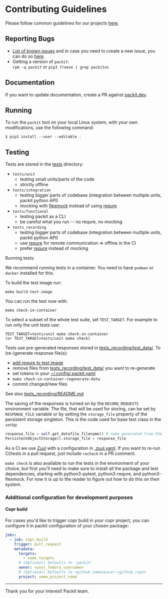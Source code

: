 # Contributing Guidelines

Please follow common guidelines for our projects [here](https://github.com/packit/contributing).

## Reporting Bugs

- [List of known issues](https://github.com/packit/packit/issues) and in case you need to create a new issue, you can do so [here](https://github.com/packit/packit/issues/new).
- Getting a version of `packit`:<br>
  `rpm -q packit` or `pip3 freeze | grep packitos`

## Documentation

If you want to update documentation, create a PR against [packit.dev](https://github.com/packit/packit.dev).

## Running

To run the `packit` tool on your local Linux system, with your own modifications, use the following
command:

    $ pip3 install --user --editable .

## Testing

Tests are stored in the [tests](/tests) directory:

- `tests/unit`
  - testing small units/parts of the code
  - strictly offline
- `tests/integration`
  - testing bigger parts of codebase (integration between multiple units, packit python API)
  - mocking with [flexmock](https://github.com/bkabrda/flexmock/) instead of using [requre](https://github.com/packit/requre)
- `tests/functional`
  - testing packit as a CLI
  - be careful what you run -- no requre, no mocking
- `tests_recording`
  - testing bigger parts of codebase (integration between multiple units, packit python API)
  - use [requre](https://github.com/packit/requre)
    for remote communication => offline in the CI
  - prefer [requre](https://github.com/packit/requre) instead of mocking

Running tests:

We recommend running tests in a container. You need to have `podman` or
`docker` installed for this.

To build the test image run:

    make build-test-image

You can run the test now with:

    make check-in-container

To select a subset of the whole test suite, set `TEST_TARGET`.
For example to run only the unit tests use:

    TEST_TARGET=tests/unit make check-in-container
    (or TEST_TARGET=tests/unit make check)

Tests use pre-generated responses stored in [tests_recording/test_data/](tests_recording/test_data).
To (re-)generate response file(s):

- [add requre to test image](files/local-tests-requirements.yaml)
- remove files from [tests_recording/test_data/](tests_recording/test_data) you want to re-generate
- set tokens in your [~/.config/.packit.yaml](https://packit.dev/docs/configuration/#user-configuration-file)
- `make check-in-container-regenerate-data`
- commit changed/new files

See also [tests_recording/README.md](tests_recording/README.md)

The saving of the responses is turned on by the `RECORD_REQUESTS` environment variable.
The file, that will be used for storing, can be set by `RESPONSE_FILE` variable
or by setting the `storage_file` property of the persistent storage singleton.
This is the code used for base test class in the `setUp`:

```python
response_file = self.get_datafile_filename() # name generated from the test name
PersistentObjectStorage().storage_file = response_file
```

As a CI we use [Zuul](https://softwarefactory-project.io/zuul/t/local/builds?project=packit-service/packit) with a configuration in [.zuul.yaml](.zuul.yaml).
If you want to re-run CI/tests in a pull request, just include `recheck` in a PR comment.

`make check` is also available to run the tests in the environment of your
choice, but first you'll need to make sure to install all the package and test
dependencies, starting with python3-pytest, python3-requre, and python3-flexmock.
For now it is up to the reader to figure out how to do this on
their system.

### Additional configuration for development purposes

#### Copr build

For cases you'd like to trigger copr build in your copr project, you can configure it in
packit configuration of your chosen package:

```yaml
jobs:
  - job: copr_build
    trigger: pull_request
    metadata:
      targets:
        - some_targets
      # (Optional) Defaults to 'packit'
      owner: <your_fedora_username>
      # (Optional) Defaults to <github_namespace>-<github_repo>
      project: some_project_name
```

---

Thank you for your interest!
Packit team.
